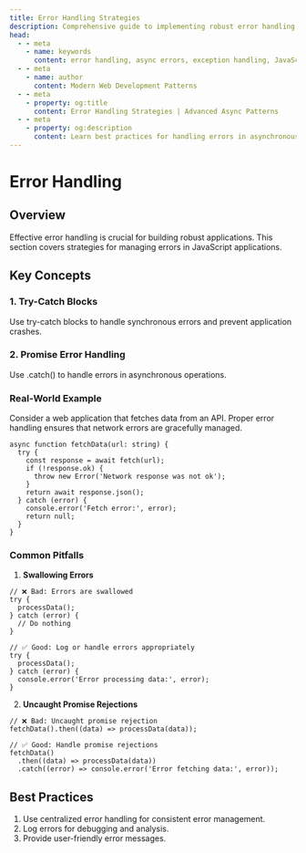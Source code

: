 ```yaml
---
title: Error Handling Strategies
description: Comprehensive guide to implementing robust error handling patterns for asynchronous operations in JavaScript and TypeScript.
head:
  - - meta
    - name: keywords
      content: error handling, async errors, exception handling, JavaScript, TypeScript, error recovery, fault tolerance, error boundaries
  - - meta
    - name: author
      content: Modern Web Development Patterns
  - - meta
    - property: og:title
      content: Error Handling Strategies | Advanced Async Patterns
  - - meta
    - property: og:description
      content: Learn best practices for handling errors in asynchronous operations to build more resilient web applications.
---
```


# Error Handling

## Overview

Effective error handling is crucial for building robust applications. This section covers strategies for managing errors in JavaScript applications.

## Key Concepts

### 1. Try-Catch Blocks

Use try-catch blocks to handle synchronous errors and prevent application crashes.

### 2. Promise Error Handling

Use .catch() to handle errors in asynchronous operations.

### Real-World Example

Consider a web application that fetches data from an API. Proper error handling ensures that network errors are gracefully managed.

```typescript:preview
async function fetchData(url: string) {
  try {
    const response = await fetch(url);
    if (!response.ok) {
      throw new Error('Network response was not ok');
    }
    return await response.json();
  } catch (error) {
    console.error('Fetch error:', error);
    return null;
  }
}
```

### Common Pitfalls

1. **Swallowing Errors**

```typescript:preview
// ❌ Bad: Errors are swallowed
try {
  processData();
} catch (error) {
  // Do nothing
}

// ✅ Good: Log or handle errors appropriately
try {
  processData();
} catch (error) {
  console.error('Error processing data:', error);
}
```

2. **Uncaught Promise Rejections**

```typescript:preview
// ❌ Bad: Uncaught promise rejection
fetchData().then((data) => processData(data));

// ✅ Good: Handle promise rejections
fetchData()
  .then((data) => processData(data))
  .catch((error) => console.error('Error fetching data:', error));
```

## Best Practices

1. Use centralized error handling for consistent error management.
2. Log errors for debugging and analysis.
3. Provide user-friendly error messages.
